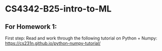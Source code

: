 # CS4342-B25-intro-to-ML

## For Homework 1:
First step: Read and work through the following tutorial on Python + Numpy: https://cs231n.github.io/python-numpy-tutorial/